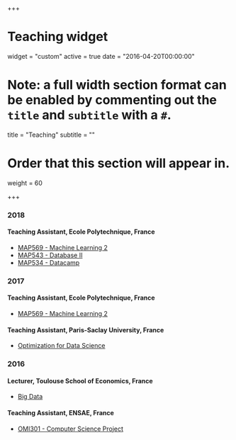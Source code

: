 +++
# Teaching widget
widget = "custom"
active = true
date = "2016-04-20T00:00:00"

# Note: a full width section format can be enabled by commenting out the `title` and `subtitle` with a `#`.
title = "Teaching"
subtitle = ""

# Order that this section will appear in.
weight = 60

+++

### 2018
#### Teaching Assistant, Ecole Polytechnique, France
- [MAP569 - Machine Learning 2](https://moodle.polytechnique.fr/enrol/index.php?id=4550)
- [MAP543 - Database II](https://moodle.polytechnique.fr/course/view.php?id=4535)
- [MAP534 - Datacamp](https://moodle.polytechnique.fr/enrol/index.php?id=4529)

### 2017
#### Teaching Assistant, Ecole Polytechnique, France
- [MAP569 - Machine Learning 2](https://moodle.polytechnique.fr/enrol/index.php?id=3545)

#### Teaching Assistant, Paris-Saclay University, France
- [Optimization for Data Science](https://www.di.ens.fr/~rgower/pdf/M2_statistique_optimisation/Intro-ML-expanded.pdf)

### 2016
#### Lecturer, Toulouse School of Economics, France
- [Big Data](https://www.tse-fr.eu/master-2-statistics-and-econometrics-international-track)

#### Teaching Assistant, ENSAE, France
- [OMI301  - Computer Science Project](http://www.ensae.fr/ensae/fr/formations-navhorizontale-172/statisticien-conomiste-navhorizontale-48/3me-anne-voies-de-spcialisation-formationsdiplome-96/data-science-cours-3a.html?id=100135)
